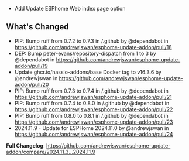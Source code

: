  - Add Update ESPhome Web index page option

## What's Changed
* PIP: Bump ruff from 0.7.2 to 0.7.3 in /.github by @dependabot in https://github.com/andrewjswan/esphome-update-addon/pull/18
* DEP: Bump peter-evans/repository-dispatch from 1 to 3 by @dependabot in https://github.com/andrewjswan/esphome-update-addon/pull/19
* Update ghcr.io/hassio-addons/base Docker tag to v16.3.6 by @andrewjswan in https://github.com/andrewjswan/esphome-update-addon/pull/20
* PIP: Bump ruff from 0.7.3 to 0.7.4 in /.github by @dependabot in https://github.com/andrewjswan/esphome-update-addon/pull/21
* PIP: Bump ruff from 0.7.4 to 0.8.0 in /.github by @dependabot in https://github.com/andrewjswan/esphome-update-addon/pull/22
* PIP: Bump ruff from 0.8.0 to 0.8.1 in /.github by @dependabot in https://github.com/andrewjswan/esphome-update-addon/pull/23
* 2024.11.9 - Update for ESPHome 2024.11.0 by @andrewjswan in https://github.com/andrewjswan/esphome-update-addon/pull/24


**Full Changelog**: https://github.com/andrewjswan/esphome-update-addon/compare/2024.11.3...2024.11.9